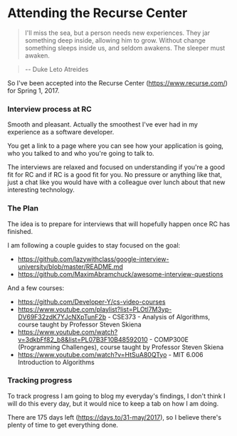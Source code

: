 # Attending the Recurse Center

> I'll miss the sea, but a person needs new experiences.
> They jar something deep inside, allowing him to grow.
> Without change something sleeps inside us, and seldom awakens.
> The sleeper must awaken.

> -- Duke Leto Atreides

So I've been accepted into the Recurse Center (https://www.recurse.com/) for Spring 1, 2017.

### Interview process at RC

Smooth and pleasant. Actually the smoothest I've ever had in my experience as a software developer.

You get a link to a page where you can see how your application is going, who you talked to
and who you're going to talk to.

The interviews are relaxed and focused on understanding if you're a good fit for RC and if
RC is a good fit for you. No pressure or anything like that, just a chat like you would have with a
colleague over lunch about that new interesting technology.

### The Plan

The idea is to prepare for interviews that will hopefully happen once RC has finished.

I am following a couple guides to stay focused on the goal:

 * https://github.com/lazywithclass/google-interview-university/blob/master/README.md
 * https://github.com/MaximAbramchuck/awesome-interview-questions

And a few courses:

 * https://github.com/Developer-Y/cs-video-courses
 * https://www.youtube.com/playlist?list=PLOtl7M3yp-DV69F32zdK7YJcNXpTunF2b - CSE373 - Analysis of Algorithms, course taught by Professor Steven Skiena
 * https://www.youtube.com/watch?v=3dkbFf82_b8&list=PL07B3F10B48592010 - COMP300E (Programming Challenges), course taught by Professor Steven Skiena
 * https://www.youtube.com/watch?v=HtSuA80QTyo - MIT 6.006 Introduction to Algorithms

### Tracking progress

To track progress I am going to blog my everyday's findings, I don't think I will do this every day, but it would nice to keep a tab
on how I am doing.

There are 175 days left (https://days.to/31-may/2017), so I believe there's plenty of time to get everything done.
